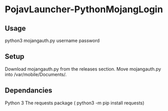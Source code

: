 # PojavLauncher-PythonMojangLogin

## Usage
python3 mojangauth.py username password

## Setup
Download mojangauth.py from the releases section.
Move mojangauth.py into /var/mobile/Documents/.

## Dependancies
Python 3
The requests package ( python3 -m pip install requests)
